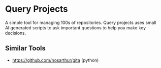 # Query Projects

A simple tool for managing 100s of repositories. Query projects uses small AI
generated scripts to ask important questions to help you make key decisions.

## Similar Tools

- https://github.com/nosarthur/gita (python)
